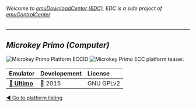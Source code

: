 ###### Welcome to [emuDownloadCenter (EDC)](https://github.com/PhoenixInteractiveNL/emuDownloadCenter/wiki/), EDC is a side project of [emuControlCenter](https://github.com/PhoenixInteractiveNL/emuControlCenter/wiki/)
***
## _Microkey Primo (Computer)_
![](https://raw.githubusercontent.com/wiki/PhoenixInteractiveNL/emuDownloadCenter/images_platform/ecc_primo_cell.png "Microkey Primo Platform ECCID")
![](https://raw.githubusercontent.com/wiki/PhoenixInteractiveNL/emuDownloadCenter/images_platform/ecc_primo_teaser.png "Microkey Primo ECC platform teaser.")

| Emulator | Developement | License |
|:---------|:-------------|:--------|
| [:file_folder: **Ultimo**](https://github.com/PhoenixInteractiveNL/emuDownloadCenter/wiki/Emulator-ultimo#menu) | :large_blue_circle: 2015 | GNU GPLv2 |

[:arrow_backward: Go to platform listing](https://github.com/PhoenixInteractiveNL/emuDownloadCenter/wiki/EDC-Platform-List)
